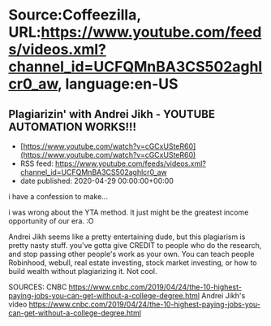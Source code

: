 # Source:Coffeezilla, URL:https://www.youtube.com/feeds/videos.xml?channel_id=UCFQMnBA3CS502aghlcr0_aw, language:en-US

## Plagiarizin' with Andrei Jikh - YOUTUBE AUTOMATION WORKS!!!
 - [https://www.youtube.com/watch?v=cGCxUSteR60](https://www.youtube.com/watch?v=cGCxUSteR60)
 - RSS feed: https://www.youtube.com/feeds/videos.xml?channel_id=UCFQMnBA3CS502aghlcr0_aw
 - date published: 2020-04-29 00:00:00+00:00

i have a confession to make...

i was wrong about the YTA method. It just might be the greatest income opportunity of our era. :O

Andrei Jikh seems like a pretty entertaining dude, but this plagiarism is pretty nasty stuff. you've gotta give CREDIT to people who do the research, and stop passing other people's work as your own. You can teach people Robinhood, webull, real estate investing, stock market investing, or how to build wealth without plagiarizing it. Not cool. 

SOURCES: 
CNBC
https://www.cnbc.com/2019/04/24/the-10-highest-paying-jobs-you-can-get-without-a-college-degree.html
Andrei Jikh's video
https://www.cnbc.com/2019/04/24/the-10-highest-paying-jobs-you-can-get-without-a-college-degree.html

